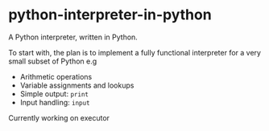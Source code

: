 # python-interpreter-in-python
A Python interpreter, written in Python.

To start with, the plan is to implement a fully functional interpreter for a very small subset of Python e.g
- Arithmetic operations
- Variable assignments and lookups
- Simple output: `print`
- Input handling: `input`

Currently working on executor

